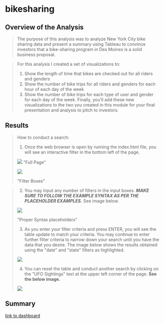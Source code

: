 # bikesharing

## Overview of the Analysis
>The purpose of this analysis was to analyze New York City bike sharing data and present a summary using Tableau to convince investors that a bike-sharing program in Des Moines is a solid business proposal.

>For this analysis I created a set of visualizations to:
>1. Show the length of time that bikes are checked out for all riders and genders
>2. Show the number of bike trips for all riders and genders for each hour of each day of the week
>3. Show the number of bike trips for each type of user and gender for each day of the week.
>Finally, you’ll add these new visualizations to the two you created in this module for your final presentation and analysis to pitch to investors.

## Results
>How to conduct a search:
>1. Once the web browser is open by running the index.html file, you will see an interactive filter in the bottom left of the page.
>
  > ![](static/images/full_page.png)
  > "Full Page"
>
  > ![](static/images/filter_image.png)
>
  > "Filter Boxes"

>2. You may input any number of filters in the input boxes. ***MAKE SURE TO FOLLOW THE EXAMPLE SYNTAX AS PER THE PLACEHOLDER EXAMPLES.*** See image below.
>
  > ![](static/images/syntax_image.png)
>
  > "Proper Syntax placeholders"
>
>3. As you enter your filter criteria and press ENTER, you will see the table update to match your criteria. You may continue to enter further filter criteria to narrow down your search until you have the data that you desire. The image below shows the results obtained using the "date" and "state" filters as highlighted. 
>
  > ![](static/images/filtered_results.png)
>
>4. You can reset the table and conduct another search by clicking on the "UFO Sightings" text at the upper left corner of the page. **See the below image.**
>
  > ![](static/images/refresh_link.png)

## Summary
[link to dashboard](https://public.tableau.com/profile/jeff3975#!/vizhome/JSischo_CitiBike_Challenge/CheckoutTimesforUsers "link to dashboard")
